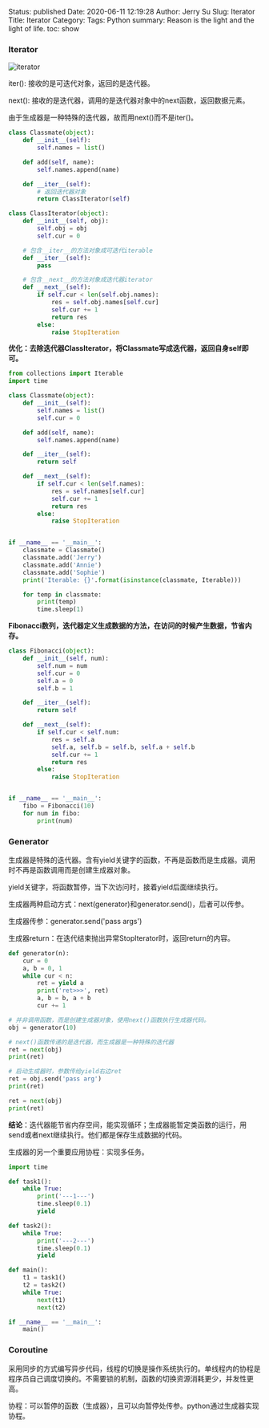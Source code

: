Status: published
Date: 2020-06-11 12:19:28
Author: Jerry Su
Slug: Iterator
Title: Iterator
Category: 
Tags: Python
summary: Reason is the light and the light of life.
toc: show

### Iterator

![iterator](../images/python/iterator.png)

iter(): 接收的是可迭代对象，返回的是迭代器。

next(): 接收的是迭代器，调用的是迭代器对象中的next函数，返回数据元素。

由于生成器是一种特殊的迭代器，故而用next()而不是iter()。

```python
class Classmate(object):
    def __init__(self):
        self.names = list()

    def add(self, name):
        self.names.append(name)

    def __iter__(self):
        # 返回迭代器对象
        return ClassIterator(self)

class ClassIterator(object):
    def __init__(self, obj):
        self.obj = obj
        self.cur = 0

    # 包含__iter__的方法对象成可迭代iterable
    def __iter__(self):
        pass

    # 包含__next__的方法对象成迭代器iterator
    def __next__(self):
        if self.cur < len(self.obj.names):
            res = self.obj.names[self.cur]
            self.cur += 1
            return res
        else:
            raise StopIteration
```

**优化：去除迭代器ClassIterator，将Classmate写成迭代器，返回自身self即可。**
```python
from collections import Iterable
import time

class Classmate(object):
    def __init__(self):
        self.names = list()
        self.cur = 0

    def add(self, name):
        self.names.append(name)

    def __iter__(self):
        return self

    def __next__(self):
        if self.cur < len(self.names):
            res = self.names[self.cur]
            self.cur += 1
            return res
        else:
            raise StopIteration


if __name__ == '__main__':
    classmate = Classmate()
    classmate.add('Jerry')
    classmate.add('Annie')
    classmate.add('Sophie')
    print('Iterable: {}'.format(isinstance(classmate, Iterable)))

    for temp in classmate:
        print(temp)
        time.sleep(1)
```

**Fibonacci数列，迭代器定义生成数据的方法，在访问的时候产生数据，节省内存。**
```python
class Fibonacci(object):
    def __init__(self, num):
        self.num = num
        self.cur = 0
        self.a = 0
        self.b = 1

    def __iter__(self):
        return self

    def __next__(self):
        if self.cur < self.num:
            res = self.a
            self.a, self.b = self.b, self.a + self.b
            self.cur += 1
            return res
        else:
            raise StopIteration


if __name__ == '__main__':
    fibo = Fibonacci(10)
    for num in fibo:
        print(num)
```

### Generator

生成器是特殊的迭代器。含有yield关键字的函数，不再是函数而是生成器。调用时不再是函数调用而是创建生成器对象。

yield关键字，将函数暂停，当下次访问时，接着yield后面继续执行。

生成器两种启动方式：next(generator)和generator.send()，后者可以传参。

生成器传参：generator.send('pass args')

生成器return：在迭代结束抛出异常StopIterator时，返回return的内容。

```python
def generator(n):
    cur = 0
    a, b = 0, 1
    while cur < n:
        ret = yield a
        print('ret>>>', ret)
        a, b = b, a + b
        cur += 1

# 并非调用函数，而是创建生成器对象，使用next()函数执行生成器代码。
obj = generator(10)

# next()函数传递的是迭代器，而生成器是一种特殊的迭代器
ret = next(obj)
print(ret)

# 启动生成器时，参数传给yield右边ret
ret = obj.send('pass arg')
print(ret)

ret = next(obj)
print(ret)
```

**结论**：迭代器能节省内存空间，能实现循环；生成器能暂定类函数的运行，用send或者next继续执行。他们都是保存生成数据的代码。

生成器的另一个重要应用协程：实现多任务。

```python
import time

def task1():
    while True:
        print('---1---')
        time.sleep(0.1)
        yield

def task2():
    while True:
        print('---2---')
        time.sleep(0.1)
        yield

def main():
    t1 = task1()
    t2 = task2()
    while True:
        next(t1)
        next(t2)

if __name__ == '__main__':
    main()
```

### Coroutine
采用同步的方式编写异步代码，线程的切换是操作系统执行的。单线程内的协程是程序员自己调度切换的。不需要锁的机制，函数的切换资源消耗更少，并发性更高。

协程：可以暂停的函数（生成器），且可以向暂停处传参。python通过生成器实现协程。